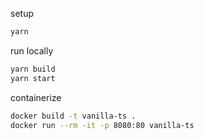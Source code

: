 setup

```bash
yarn
```

run locally

```bash
yarn build
yarn start
```

containerize

```bash
docker build -t vanilla-ts .
docker run --rm -it -p 8080:80 vanilla-ts
```
